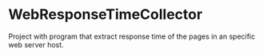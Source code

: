 WebResponseTimeCollector
========================
Project with program that extract response time of the pages in an specific web server host. 
